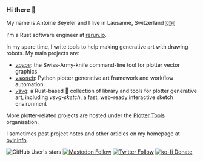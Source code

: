 ### Hi there 👋

My name is Antoine Beyeler and I live in Lausanne, Switzerland 🇨🇭

I'm a Rust software engineer at [rerun.io](https://github.com/rerun-io).

In my spare time, I write tools to help making generative art with drawing robots. My main projects are:
- [*vpype*](https://github.com/abey79/vpype): the Swiss-Army-knife command-line tool for plotter vector graphics
- [*vsketch*](https://github.com/abey79/vsketch): Python plotter generative art framework and workflow automation
- [*vsvg*](https://github.com/abey79/vsvg): a Rust-based :crab: collection of library and tools for plotter generative art, including *vsvg-sketch*, a fast, web-ready interactive sketch environment

More plotter-related projects are hosted under the [Plotter Tools](https://github.com/plottertools) organisation.

I sometimes post project notes and other articles on my homepage at [bylr.info](https://bylr.info).

![GitHub User's stars](https://img.shields.io/github/stars/abey79?affiliations=OWNER&style=social)
[![Mastodon Follow](https://img.shields.io/mastodon/follow/109250571411707276?domain=https%3A%2F%2Fmastodon.social&style=social)](https://mastodon.social/@abey79)
[![Twitter Follow](https://img.shields.io/twitter/follow/abey79?style=social)](https://twitter.com/abey79)
[![ko-fi Donate](https://img.shields.io/badge/ko--fi-donate-yellow?style=social&logo=ko-fi)](https://ko-fi.com/abey79)
